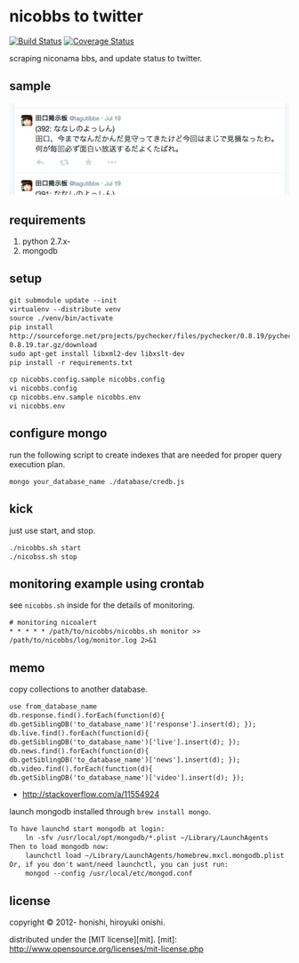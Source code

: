 nicobbs to twitter
==
[![Build Status](https://travis-ci.org/honishi/nicobbs.png?branch=develop)](https://travis-ci.org/honishi/nicobbs)
[![Coverage Status](https://coveralls.io/repos/honishi/nicobbs/badge.png?branch=develop)](https://coveralls.io/r/honishi/nicobbs?branch=develop)

scraping niconama bbs, and update status to twitter.

sample
--
![tweets](./sample/tweets.png)

requirements
--
1. python 2.7.x-
2. mongodb

setup
--
````
git submodule update --init
virtualenv --distribute venv
source ./venv/bin/activate
pip install http://sourceforge.net/projects/pychecker/files/pychecker/0.8.19/pychecker-0.8.19.tar.gz/download
sudo apt-get install libxml2-dev libxslt-dev
pip install -r requirements.txt
````

````
cp nicobbs.config.sample nicobbs.config
vi nicobbs.config
cp nicobbs.env.sample nicobbs.env
vi nicobbs.env
````

configure mongo
--
run the following script to create indexes that are needed for proper query execution plan.

````
mongo your_database_name ./database/credb.js
````

kick
--
just use start, and stop.
````
./nicobbs.sh start
./nicobss.sh stop
````

monitoring example using crontab
--
see `nicobbs.sh` inside for the details of monitoring.

	# monitoring nicoalert
	* * * * * /path/to/nicobbs/nicobbs.sh monitor >> /path/to/nicobbs/log/monitor.log 2>&1

memo
--
copy collections to another database.
````
use from_database_name
db.response.find().forEach(function(d){ db.getSiblingDB('to_database_name')['response'].insert(d); });
db.live.find().forEach(function(d){ db.getSiblingDB('to_database_name')['live'].insert(d); });
db.news.find().forEach(function(d){ db.getSiblingDB('to_database_name')['news'].insert(d); });
db.video.find().forEach(function(d){ db.getSiblingDB('to_database_name')['video'].insert(d); });
````
- http://stackoverflow.com/a/11554924

launch mongodb installed through `brew install mongo`.
````
To have launchd start mongodb at login:
    ln -sfv /usr/local/opt/mongodb/*.plist ~/Library/LaunchAgents
Then to load mongodb now:
    launchctl load ~/Library/LaunchAgents/homebrew.mxcl.mongodb.plist
Or, if you don't want/need launchctl, you can just run:
    mongod --config /usr/local/etc/mongod.conf
````

license
--
copyright &copy; 2012- honishi, hiroyuki onishi.

distributed under the [MIT license][mit].
[mit]: http://www.opensource.org/licenses/mit-license.php
